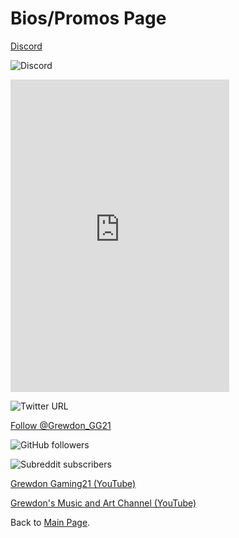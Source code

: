 # Bios/Promos Page

[Discord](https://discord.gg/8WAEGuM)

![Discord](https://img.shields.io/discord/632696843373117493)

<iframe src="https://discord.com/widget?id=632696843373117493&theme=dark" width="350" height="500" allowtransparency="true" frameborder="0" sandbox="allow-popups allow-popups-to-escape-sandbox allow-same-origin allow-scripts"></iframe>

![Twitter URL](https://img.shields.io/twitter/url?label=Twitter&style=social&url=https%3A%2F%2Ftwitter.com%2FGG21_Grewdon)

<a href="https://twitter.com/Grewdon_GG21?ref_src=twsrc%5Etfw" class="twitter-follow-button" data-show-count="false">Follow @Grewdon_GG21</a><script async src="https://platform.twitter.com/widgets.js" charset="utf-8"></script>

![GitHub followers](https://img.shields.io/github/followers/GrewdonGaming21?style=social)

![Subreddit subscribers](https://img.shields.io/reddit/subreddit-subscribers/grewdongaming21?style=social)

[Grewdon Gaming21 (YouTube)](https://www.youtube.com/channel/UCt0RYDj_oUbVWEbmNkXFxxQ)

[Grewdon's Music and Art Channel (YouTube)](https://www.youtube.com/channel/UCtksO9K42cOkoD7mAoblazQ)


Back to [Main Page](http://grewdongaming21.github.io/).
